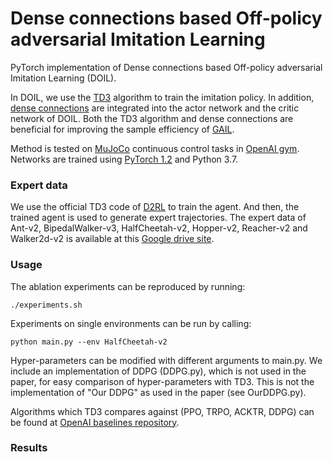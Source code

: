 # Dense connections based Off-policy adversarial Imitation Learning

PyTorch implementation of Dense connections based Off-policy adversarial Imitation Learning (DOIL).

In DOIL, we use the [TD3](https://arxiv.org/pdf/1802.09477.pdf) algorithm to train the imitation policy. In addition, [dense connections](https://arxiv.org/pdf/1608.06993.pdf) are integrated into the actor network and the critic network of DOIL. Both the TD3 algorithm and dense connections are beneficial for improving the sample efficiency of [GAIL](https://arxiv.org/pdf/1606.03476.pdf).

Method is tested on [MuJoCo](http://www.mujoco.org/) continuous control tasks in [OpenAI gym](https://github.com/openai/gym). 
Networks are trained using [PyTorch 1.2](https://github.com/pytorch/pytorch) and Python 3.7. 

### Expert data
We use the official TD3 code of [D2RL](https://github.com/pairlab/d2rl) to train the agent. And then, the trained agent is used to generate expert trajectories. The expert data of Ant-v2, BipedalWalker-v3, HalfCheetah-v2, Hopper-v2, Reacher-v2 and Walker2d-v2 is available at this [Google drive site](https://drive.google.com/drive/u/0/folders/1hlZlOqeQjim8puE0zGxPg3curmhCHGwx).  

### Usage
The ablation experiments can be reproduced by running:
```
./experiments.sh
```
Experiments on single environments can be run by calling:
```
python main.py --env HalfCheetah-v2
```

Hyper-parameters can be modified with different arguments to main.py. We include an implementation of DDPG (DDPG.py), which is not used in the paper, for easy comparison of hyper-parameters with TD3. This is not the implementation of "Our DDPG" as used in the paper (see OurDDPG.py). 

Algorithms which TD3 compares against (PPO, TRPO, ACKTR, DDPG) can be found at [OpenAI baselines repository](https://github.com/openai/baselines). 

### Results

